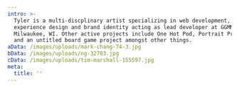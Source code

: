 ```yaml
---
intro: >-
  Tyler is a multi-discplinary artist specializing in web development, user
  experience design and brand identity acting as lead developer at GGMM in
  Milwaukee, WI. Other active projects include One Hot Pod, Portrait Project,
  and an untitled board game project amongst other things.
aData: /images/uploads/mark-chang-74-3.jpg
bData: /images/uploads/ng-32703.jpg
cData: /images/uploads/tim-marshall-155597.jpg
meta:
  title: ''
---
```


